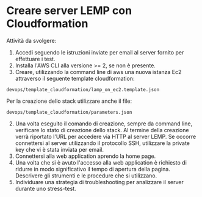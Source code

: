 # Creare server LEMP con Cloudformation 

Attività da svolgere:

1. Accedi seguendo le istruzioni inviate per email al server fornito per effettuare i test.
2. Installa l'AWS CLI alla versione >= 2, se non è presente.   
3. Creare, utilizzando la command line di aws una nuova istanza Ec2 attraverso il seguente template cloudformation:
```
devops/template_cloudformation/lamp_on_ec2.template.json
```
Per la creazione dello stack utilizzare anche il file:
```
devops/template_cloudformation/parameters.json
```
2. Una volta eseguito il comando di creazione, sempre da command line, verificare lo stato di creazione dello stack. Al termine della creazione verrà riportato l'URL per accedere via HTTP al server LEMP. Se occorre connettersi al server utilizzando il protocollo SSH, utilizzare la private key che vi è stata inviata per email.
3. Connettersi alla web application aprendo la home page.
4. Una volta che si è avuto l'accesso alla web application è richiesto di ridurre in modo significativo il tempo di apertura della pagina. Descrivere gli strumenti e le procedure che si utilizzano.
5. Individuare una strategia di troubleshooting per analizzare il server durante uno stress-test.
